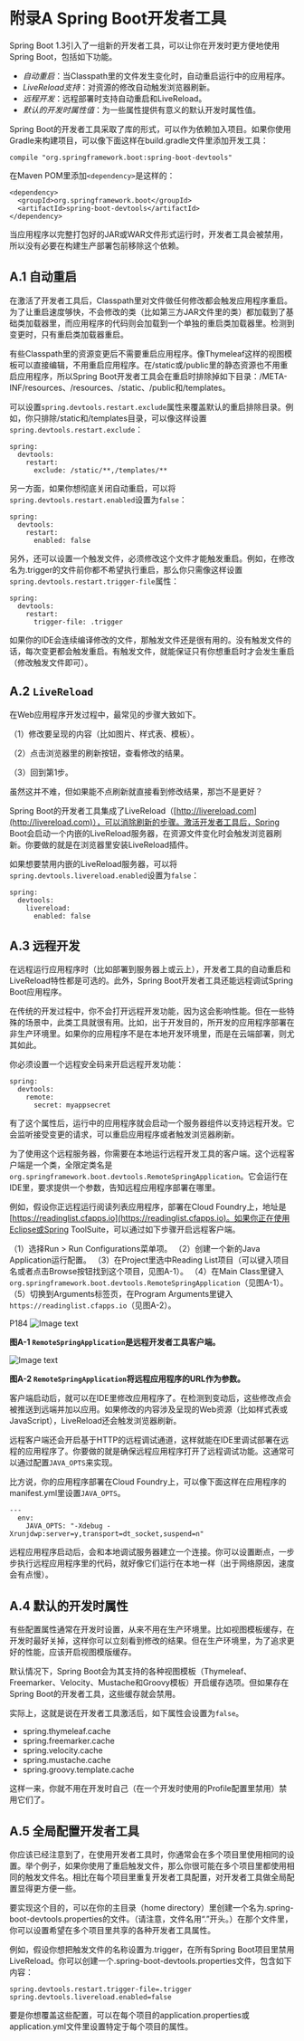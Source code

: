 # 附录A Spring Boot开发者工具

Spring Boot 1.3引入了一组新的开发者工具，可以让你在开发时更方便地使用Spring Boot，包括如下功能。

* *自动重启*：当Classpath里的文件发生变化时，自动重启运行中的应用程序。
* *LiveReload支持*：对资源的修改自动触发浏览器刷新。
* *远程开发*：远程部署时支持自动重启和LiveReload。
* *默认的开发时属性值*：为一些属性提供有意义的默认开发时属性值。

Spring Boot的开发者工具采取了库的形式，可以作为依赖加入项目。如果你使用Gradle来构建项目，可以像下面这样在build.gradle文件里添加开发工具：

```
compile "org.springframework.boot:spring-boot-devtools"
```

在Maven POM里添加`<dependency>`是这样的：

```
<dependency>
  <groupId>org.springframework.boot</groupId>
  <artifactId>spring-boot-devtools</artifactId>
</dependency>
```

当应用程序以完整打包好的JAR或WAR文件形式运行时，开发者工具会被禁用，所以没有必要在构建生产部署包前移除这个依赖。

## A.1 自动重启

在激活了开发者工具后，Classpath里对文件做任何修改都会触发应用程序重启。为了让重启速度够快，不会修改的类（比如第三方JAR文件里的类）都加载到了基础类加载器里，而应用程序的代码则会加载到一个单独的重启类加载器里。检测到变更时，只有重启类加载器重启。

有些Classpath里的资源变更后不需要重启应用程序。像Thymeleaf这样的视图模板可以直接编辑，不用重启应用程序。在/static或/public里的静态资源也不用重启应用程序，所以Spring Boot开发者工具会在重启时排除掉如下目录：/META-INF/resources、/resources、/static、/public和/templates。

可以设置`spring.devtools.restart.exclude`属性来覆盖默认的重启排除目录。例如，你只排除/static和/templates目录，可以像这样设置`spring.devtools.restart.exclude`：

```
spring:
  devtools:
    restart:
      exclude: /static/**,/templates/**
```

另一方面，如果你想彻底关闭自动重启，可以将`spring.devtools.restart.enabled`设置为`false`：

```
spring:
  devtools:
    restart:
      enabled: false
```

另外，还可以设置一个触发文件，必须修改这个文件才能触发重启。例如，在修改名为.trigger的文件前你都不希望执行重启，那么你只需像这样设置`spring.devtools.restart.trigger-file`属性：

```
spring:
  devtools:
    restart:
      trigger-file: .trigger
```

如果你的IDE会连续编译修改的文件，那触发文件还是很有用的。没有触发文件的话，每次变更都会触发重启。有触发文件，就能保证只有你想重启时才会发生重启（修改触发文件即可）。

## A.2 `LiveReload`

在Web应用程序开发过程中，最常见的步骤大致如下。

（1）修改要呈现的内容（比如图片、样式表、模板）。

（2）点击浏览器里的刷新按钮，查看修改的结果。

（3）回到第1步。

虽然这并不难，但如果能不点刷新就直接看到修改结果，那岂不是更好？

Spring Boot的开发者工具集成了LiveReload（[http://livereload.com](http://livereload.com)），可以消除刷新的步骤。激活开发者工具后，Spring Boot会启动一个内嵌的LiveReload服务器，在资源文件变化时会触发浏览器刷新。你要做的就是在浏览器里安装LiveReload插件。

如果想要禁用内嵌的LiveReload服务器，可以将`spring.devtools.livereload.enabled`设置为`false`：
```
spring:
  devtools:
    livereload:
      enabled: false
```

## A.3 远程开发

在远程运行应用程序时（比如部署到服务器上或云上），开发者工具的自动重启和LiveReload特性都是可选的。此外，Spring Boot开发者工具还能远程调试Spring Boot应用程序。

在传统的开发过程中，你不会打开远程开发功能，因为这会影响性能。但在一些特殊的场景中，此类工具就很有用。比如，出于开发目的，所开发的应用程序部署在非生产环境里。如果你的应用程序不是在本地开发环境里，而是在云端部署，则尤其如此。

你必须设置一个远程安全码来开启远程开发功能：

```
spring:
  devtools:
    remote:
      secret: myappsecret
```

有了这个属性后，运行中的应用程序就会启动一个服务器组件以支持远程开发。它会监听接受变更的请求，可以重启应用程序或者触发浏览器刷新。

为了使用这个远程服务器，你需要在本地运行远程开发工具的客户端。这个远程客户端是一个类，全限定类名是`org.springframework.boot.devtools.RemoteSpringApplication`。它会运行在IDE里，要求提供一个参数，告知远程应用程序部署在哪里。

例如，假设你正远程运行阅读列表应用程序，部署在Cloud Foundry上，地址是[https://readinglist.cfapps.io](https://readinglist.cfapps.io)。如果你正在使用Eclipse或Spring ToolSuite，可以通过如下步骤开启远程客户端。

（1）选择Run > Run Configurations菜单项。
（2）创建一个新的Java Application运行配置。
（3）在Project里选中Reading List项目（可以键入项目名或者点击Browse按钮找到这个项目，见图A-1）。
（4）在Main Class里键入`org.springframework.boot.devtools.RemoteSpringApplication`（见图A-1）。
（5）切换到Arguments标签页，在Program Arguments里键入`https://readinglist.cfapps.io`（见图A-2）。

P184 ![Image text](imgs/figure-A.1.png)

__图A-1 `RemoteSpringApplication`是远程开发者工具客户端。__

![Image text](imgs/figure-A.2.png)

__图A-2 `RemoteSpringApplication`将远程应用程序的URL作为参数。__

客户端启动后，就可以在IDE里修改应用程序了。在检测到变动后，这些修改点会被推送到远端并加以应用。如果修改的内容涉及呈现的Web资源（比如样式表或JavaScript），LiveReload还会触发浏览器刷新。

远程客户端还会开启基于HTTP的远程调试通道，这样就能在IDE里调试部署在远程的应用程序了。你要做的就是确保远程应用程序打开了远程调试功能。这通常可以通过配置`JAVA_OPTS`来实现。

比方说，你的应用程序部署在Cloud Foundry上，可以像下面这样在应用程序的manifest.yml里设置`JAVA_OPTS`。
```
---
  env:
    JAVA_OPTS: "-Xdebug -Xrunjdwp:server=y,transport=dt_socket,suspend=n"
```

远程应用程序启动后，会和本地调试服务器建立一个连接。你可以设置断点，一步步执行远程应用程序里的代码，就好像它们运行在本地一样（出于网络原因，速度会有点慢）。

## A.4 默认的开发时属性

有些配置属性通常在开发时设置，从来不用在生产环境里。比如视图模板缓存，在开发时最好关掉，这样你可以立刻看到修改的结果。但在生产环境里，为了追求更好的性能，应该开启视图模版缓存。

默认情况下，Spring Boot会为其支持的各种视图模板（Thymeleaf、Freemarker、Velocity、Mustache和Groovy模板）开启缓存选项。但如果存在Spring Boot的开发者工具，这些缓存就会禁用。

实际上，这就是说在开发者工具激活后，如下属性会设置为`false`。

* spring.thymeleaf.cache
* spring.freemarker.cache
* spring.velocity.cache
* spring.mustache.cache
* spring.groovy.template.cache

这样一来，你就不用在开发时自己（在一个开发时使用的Profile配置里禁用）禁用它们了。

## A.5 全局配置开发者工具

你应该已经注意到了，在使用开发者工具时，你通常会在多个项目里使用相同的设置。举个例子，如果你使用了重启触发文件，那么你很可能在多个项目里都使用相同的触发文件名。相比在每个项目里重复开发者工具配置，对开发者工具做全局配置显得更方便一些。

要实现这个目的，可以在你的主目录（home directory）里创建一个名为.spring-boot-devtools.properties的文件。（请注意，文件名用“.”开头。）在那个文件里，你可以设置希望在多个项目里共享的各种开发者工具属性。

例如，假设你想把触发文件的名称设置为.trigger，在所有Spring Boot项目里禁用LiveReload。你可以创建一个.spring-boot-devtools.properties文件，包含如下内容：

```
spring.devtools.restart.trigger-file=.trigger
spring.devtools.livereload.enabled=false
```

要是你想覆盖这些配置，可以在每个项目的application.properties或application.yml文件里设置特定于每个项目的属性。
